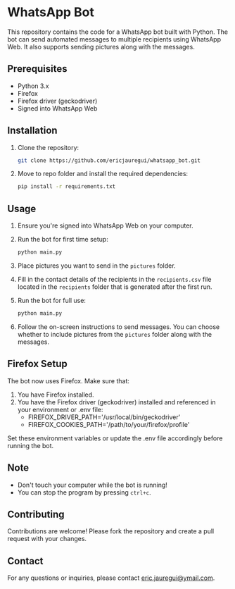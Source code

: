 # WhatsApp Bot

This repository contains the code for a WhatsApp bot built with Python. The bot can send automated messages to multiple recipients using WhatsApp Web. It also supports sending pictures along with the messages.

## Prerequisites

- Python 3.x
- Firefox
- Firefox driver (geckodriver)
- Signed into WhatsApp Web

## Installation

1. Clone the repository:

   ```bash
   git clone https://github.com/ericjauregui/whatsapp_bot.git
   ```

2. Move to repo folder and install the required dependencies:

   ```bash
   pip install -r requirements.txt
   ```

## Usage

1. Ensure you're signed into WhatsApp Web on your computer.
2. Run the bot for first time setup:
   ```bash
   python main.py
   ```
3. Place pictures you want to send in the `pictures` folder.
4. Fill in the contact details of the recipients in the `recipients.csv` file located in the `recipients` folder that is generated after the first run.
5. Run the bot for full use:
   ```bash
   python main.py
   ```

6. Follow the on-screen instructions to send messages. You can choose whether to include pictures from the `pictures` folder along with the messages.

## Firefox Setup

The bot now uses Firefox. Make sure that:
1. You have Firefox installed.
2. You have the Firefox driver (geckodriver) installed and referenced in your environment or .env file:
   - FIREFOX_DRIVER_PATH='/usr/local/bin/geckodriver'
   - FIREFOX_COOKIES_PATH='/path/to/your/firefox/profile'

Set these environment variables or update the .env file accordingly before running the bot.

## Note

- Don't touch your computer while the bot is running!
- You can stop the program by pressing `ctrl+c`.

## Contributing

Contributions are welcome! Please fork the repository and create a pull request with your changes.

## Contact

For any questions or inquiries, please contact [eric.jauregui@ymail.com](mailto:eric.jauregui@ymail.com).